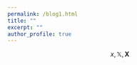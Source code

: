```yaml
---
permalink: /blog1.html
title: ""
excerpt: ""
author_profile: true
---
```



$$x, \mathbb{X},  \mathbf{X}$$

